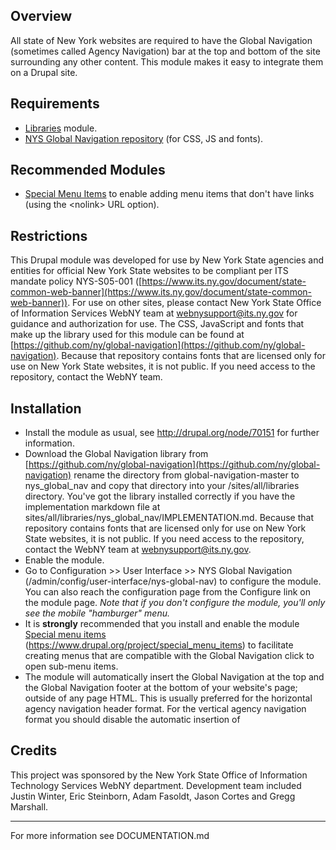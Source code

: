 ## Overview ##
All state of New York websites are required to have the Global Navigation
 (sometimes called Agency Navigation) bar at the top and bottom of the site
 surrounding any other
 content.  This module makes it easy to integrate them on a Drupal site.

## Requirements ##
- [Libraries](https://www.drupal.org/project/libraries) module.
- [NYS Global Navigation repository](https://github.com/ny/global-navigation)
  (for CSS, JS and fonts).

## Recommended Modules ##
- [Special Menu Items](https://www.drupal.org/project/special_menu_items)
  to enable adding menu items that don't have links (using the <nolink\>
  URL option).

## Restrictions ##
This Drupal module was developed for use by New York State agencies and entities
  for official New York State websites to be compliant per ITS mandate policy
  NYS-S05-001 ([https://www.its.ny.gov/document/state-common-web-banner](https://www.its.ny.gov/document/state-common-web-banner)).
  For use on other sites, please contact New York State Office of Information
  Services WebNY team at webnysupport@its.ny.gov for guidance and authorization
  for use. The CSS, JavaScript and fonts that make up the library used for this
  module can be found at [https://github.com/ny/global-navigation](https://github.com/ny/global-navigation).
  Because that repository contains fonts that are licensed only for use on
  New York State websites, it is not public.  If you need access to the
  repository, contact the WebNY team.

## Installation ##
- Install the module as usual, 
  see http://drupal.org/node/70151 for further information.
- Download the Global Navigation library from 
  [https://github.com/ny/global-navigation](https://github.com/ny/global-navigation)
  rename the directory from global-navigation-master to nys_global_nav and copy
  that directory into your /sites/all/libraries directory.  You've got the
  library installed correctly if you have the implementation markdown file at
  sites/all/libraries/nys_global_nav/IMPLEMENTATION.md. Because that repository
  contains fonts that are licensed only for use on New York State websites,
  it is not public.  If you need access to the repository, contact the
  WebNY team at webnysupport@its.ny.gov. 
- Enable the module.
- Go to Configuration >> User Interface >> NYS Global Navigation
  (/admin/config/user-interface/nys-global-nav) to configure the module.
  You can also reach the configuration page from the Configure link on the
  module page.
  *Note that if you don't configure the module, you'll only see the mobile
  "hamburger" menu.*
- It is **strongly** recommended that you install and enable the module
  [Special menu items](https://www.drupal.org/project/special_menu_items)
  (https://www.drupal.org/project/special_menu_items) to facilitate creating
  menus that are compatible with the Global Navigation click to open sub-menu
  items.
- The module will automatically insert the Global Navigation at the top
  and the Global Navigation footer at the bottom of your website's page;
  outside of any page HTML.  This is usually preferred for the horizontal
  agency navigation header format.  For the vertical agency navigation format
  you should disable the automatic insertion of  

## Credits ##
This project was sponsored by the New York State Office of Information
 Technology Services WebNY department.  Development team included Justin 
 Winter, Eric Steinborn, Adam Fasoldt, Jason Cortes and Gregg Marshall.

----------

For more information see DOCUMENTATION.md
